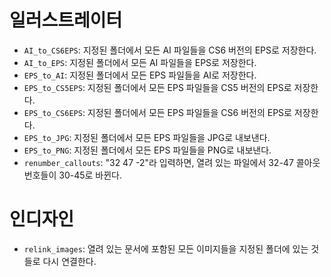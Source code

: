 # 일러스트레이터

* `AI_to_CS6EPS`: 지정된 폴더에서 모든 AI 파일들을 CS6 버전의 EPS로 저장한다.
* `AI_to_EPS`: 지정된 폴더에서 모든 AI 파일들을 EPS로 저장한다.
* `EPS_to_AI`: 지정된 폴더에서 모든 EPS 파일들을 AI로 저장한다.
* `EPS_to_CS5EPS`: 지정된 폴더에서 모든 EPS 파일들을 CS5 버전의 EPS로 저장한다.
* `EPS_to_CS6EPS`: 지정된 폴더에서 모든 EPS 파일들을 CS6 버전의 EPS로 저장한다.
* `EPS_to_JPG`: 지정된 폴더에서 모든 EPS 파일들을 JPG로 내보낸다.
* `EPS_to_PNG`: 지정된 폴더에서 모든 EPS 파일들을 PNG로 내보낸다.
* `renumber_callouts`: "32 47 -2"라 입력하면, 열려 있는 파일에서 32-47 콜아웃 번호들이 30-45로 바뀐다.

# 인디자인

* `relink_images`: 열려 있는 문서에 포함된 모든 이미지들을 지정된 폴더에 있는 것들로 다시 연결한다.
